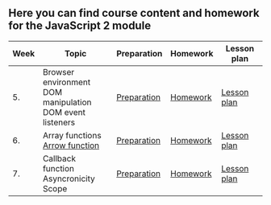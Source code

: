 ## Here you can find course content and homework for the JavaScript 2 module

| Week | Topic | Preparation | Homework | Lesson plan |
| ---- | ----- | ----------- | -------- |------------ |
| 5.   | Browser environment<br>DOM manipulation <br> DOM event listeners | [Preparation](week1/preparation.md) | [Homework](week1/homework.md) | [Lesson plan](week1/lesson-plan.md)|
| 6.   | Array functions <br> [Arrow function](week2/readme.md#arrow-function) | [Preparation](week2/preparation.md) | [Homework](week2/homework.md) | [Lesson plan](week2/lesson-plan.md)|
| 7.   | Callback function <br> Asyncronicity <br> Scope | [Preparation](week3/preparation.md) | [Homework](week3/homework.md) | [Lesson plan](week3/lesson-plan.md)|
